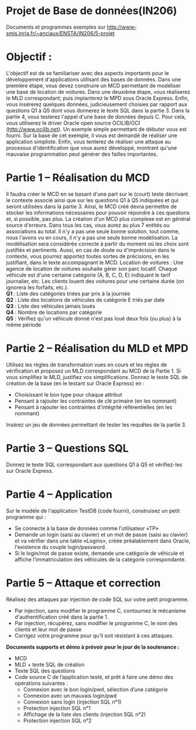 # Projet de Base de données(IN206)
Documents et programmes exemples sur http://www-smis.inria.fr/~anciaux/ENSTA/IN206/5-projet </br>
# Objectif :
L'objectif est de se familiariser avec des aspects importants pour le développement d'applications utilisant des bases de données. Dans une première étape, vous devez construire un MCD permettant de modéliser une base de location de voitures. Dans une deuxième étape, vous réaliserez le MLD correspondant; puis implanterez le MPD sous Oracle Express. Enfin, vous insèrerez quelques données, judicieusement choisies par rapport aux questions Q1 à Q5 dont vous donnerez le texte SQL dans la partie 3. Dans la partie 4, vous testerez l'appel d'une base de données depuis C. Pour cela, vous utiliserez le driver Oracle open source OCILIB/OCI (http://www.ocilib.net). Un exemple simple permettant de débuter vous est fourni. Sur la base de cet exemple, il vous est demandé de réaliser une application simpliste. Enfin, vous tenterez de réaliser une attaque au processus d'identification que vous aurez développé, montrant qu'une mauvaise programmation peut générer des failles importantes.
# Partie 1 – Réalisation du MCD
Il faudra créer le MCD en se basant d'une part sur le (court) texte décrivant le contexte associé ainsi que sur les questions Q1 à Q5 indiquées et qui seront utilisées dans la partie 3. Ainsi, le MCD créé devra permettre de stocker les informations nécessaires pour pouvoir répondre à ces questions et, si possible, pas plus. La création d'un MCD plus complexe est en général source d'erreurs. Dans tous les cas, vous aurez au plus 7 entités ou associations au total. Il n'y a pas une seule bonne solution, tout comme, nous l'avons vu en cours, il n'y a pas une seule bonne modélisation. La modélisation sera considérée correcte à partir du moment où les choix sont justifiés et pertinents. Aussi, en cas de doute ou d'imprécision dans le contexte, vous pourrez apportez toutes sortes de précisions, en les justifiant, dans le texte accompagnant le MCD.
Location de voitures : Une agence de location de voitures souhaite gérer son parc locatif. Chaque véhicule est d'une certaine catégorie (A, B, C, D, E) indiquant le tarif journalier, etc. Les clients louent des voitures pour une certaine durée (on ignorera les forfaits, etc.).</br>
**Q1** : Liste des catégories triées par prix à la journée </br>
**Q2** : Liste des locations de véhicules de catégorie E triés par date</br>
**Q3** : Liste des véhicules jamais loués </br>
**Q4** : Nombre de locations par catégorie</br>
**Q5** : Vérifiez qu'un véhicule donné n'est pas loué deux fois (ou plus) à la même période</br>
# Partie 2 – Réalisation du MLD et MPD
Utilisez les règles de transformation vues en cours et les règles de vérification et proposez un MLD correspondant au MCD de la Partie 1. Si vous simplifiez le MLD, justifiez vos simplifications. Donnez le texte SQL de création de la base (en le testant sur Oracle Express) en :
+ Choisissant le bon type pour chaque attribut </br>
+ Pensant à rajouter les contraintes de clé primaire (en les nommant)
+ Pensant à rajouter les contraintes d'intégrité référentielles (en les nommant)

Insérez un jeu de données permettant de tester les requêtes de la partie 3.
# Partie 3 – Questions SQL
Donnez le texte SQL correspondant aux questions Q1 à Q5 et vérifiez-les sur Oracle Express.
# Partie 4 – Application
Sur le modèle de l'application TestDB (code fourni), construisez un petit programme qui :
+ Se connecte à la base de données comme l’utilisateur «TP»
+ Demande un login (saisi au clavier) et un mot de passe (saisi au clavier) et va vérifier dans une table «Logins», créée préalablement dans Oracle, l'existence du couple login/password.
+ Si le login/mot de passe existe, demande une catégorie de véhicule et affiche l’immatriculation des véhicules de la catégorie correspondante.
# Partie 5 – Attaque et correction
Réalisez des attaques par injection de code SQL sur votre petit programme.
+ Par injection, sans modifier le programme C, contournez le mécanisme d'authentification créé dans la partie 1.
+ Par injection, récupérez, sans modifier le programme C, le nom des clients et leur mot de passe
+ Corrigez votre programme pour qu’il soit résistant à ces attaques.

**Documents supports et démo à prévoir pour le jour de la soutenance :** 
* MCD
* MLD + texte SQL de création
* Texte SQL des questions
* Code source C de l’application testé, et prêt à faire une démo des opérations suivantes :
  + Connexion avec le bon login/pwd, sélection d’une catégorie
  - Connexion avec un mauvais login/pwd
  - Connexion sans login (injection SQL n°1)
  - Protection injection SQL n°1
  - Affichage de la liste des clients (injection SQL n°2)
  - Protection injection SQL n°2
